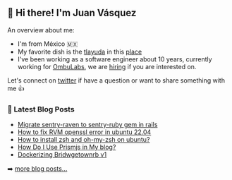 ## 👋 Hi there! I'm Juan Vásquez

An overview about me:

- I'm from México 🇲🇽
- My favorite dish is the [tlayuda](https://www.youtube.com/watch?v=6k01Mcve-zU) in this [place](https://goo.gl/maps/Utmr8mBvzPWAKH4R8)
- I've been working as a software engineer about 10 years, currently working for [OmbuLabs](https://www.ombulabs.com/), we are [hiring](https://www.ombulabs.com/jobs) if you are interested on.

Let's connect on [twitter](https://twitter.com/juanvqz_) if have a question or want to share something with me 👍 

### 📕 Latest Blog Posts

<!-- BLOG-POST-LIST:START -->
- [Migrate sentry-raven to sentry-ruby gem in rails](https://juanvasquez.dev/development/2022/07/01/migrate-sentry-raven-to-sentry-ruby-in-rails/)
- [How to fix RVM openssl error in ubuntu 22.04](https://juanvasquez.dev/development/2022/06/15/how-to-fix-openssl-error-with-rvm-in-ubuntu-22-04/)
- [How to install zsh and oh-my-zsh on ubuntu?](https://juanvasquez.dev/development/2022/06/03/how-to-install-zsh-and-oh-my-zsh-on-ubuntu/)
- [How Do I Use Prismjs in My blog?](https://juanvasquez.dev/development/2022/05/30/how-do-i-use-prismjs-in-my-blog/)
- [Dockerizing Bridwgetownrb v1](https://juanvasquez.dev/development/2022/05/15/dockerizing-bridgetownrb-v1/)
<!-- BLOG-POST-LIST:END -->

➡️ [more blog posts...](https://juanvasquez.dev)
